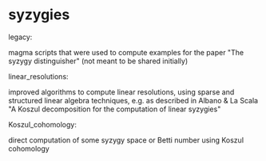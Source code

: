 # syzygies

legacy:

magma scripts that were used to compute examples for the paper "The syzygy distinguisher" (not meant to be shared initially)

linear_resolutions:

improved algorithms to compute linear resolutions, using sparse and structured linear algebra techniques, e.g. as described in Albano & La Scala "A Koszul decomposition for the computation of linear syzygies"

Koszul_cohomology:

direct computation of some syzygy space or Betti number using Koszul cohomology
